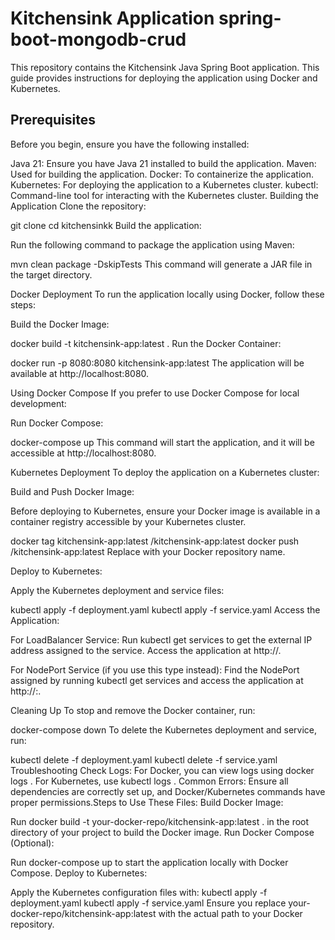 # Kitchensink Application spring-boot-mongodb-crud
This repository contains the Kitchensink Java Spring Boot application. This guide provides instructions for deploying the application using Docker and Kubernetes.

## Prerequisites
Before you begin, ensure you have the following installed:

Java 21: Ensure you have Java 21 installed to build the application.
Maven: Used for building the application.
Docker: To containerize the application.
Kubernetes: For deploying the application to a Kubernetes cluster.
kubectl: Command-line tool for interacting with the Kubernetes cluster.
Building the Application
Clone the repository:

git clone <repository-url>
cd kitchensinkk
Build the application:

Run the following command to package the application using Maven:


mvn clean package -DskipTests
This command will generate a JAR file in the target directory.

Docker Deployment
To run the application locally using Docker, follow these steps:

Build the Docker Image:



docker build -t kitchensink-app:latest .
Run the Docker Container:



docker run -p 8080:8080 kitchensink-app:latest
The application will be available at http://localhost:8080.

Using Docker Compose
If you prefer to use Docker Compose for local development:

Run Docker Compose:



docker-compose up
This command will start the application, and it will be accessible at http://localhost:8080.

Kubernetes Deployment
To deploy the application on a Kubernetes cluster:

Build and Push Docker Image:

Before deploying to Kubernetes, ensure your Docker image is available in a container registry accessible by your Kubernetes cluster.



docker tag kitchensink-app:latest <your-docker-repo>/kitchensink-app:latest
docker push <your-docker-repo>/kitchensink-app:latest
Replace <your-docker-repo> with your Docker repository name.

Deploy to Kubernetes:

Apply the Kubernetes deployment and service files:



kubectl apply -f deployment.yaml
kubectl apply -f service.yaml
Access the Application:

For LoadBalancer Service: Run kubectl get services to get the external IP address assigned to the service. Access the application at http://<external-ip>.

For NodePort Service (if you use this type instead): Find the NodePort assigned by running kubectl get services and access the application at http://<node-ip>:<node-port>.

Cleaning Up
To stop and remove the Docker container, run:



docker-compose down
To delete the Kubernetes deployment and service, run:



kubectl delete -f deployment.yaml
kubectl delete -f service.yaml
Troubleshooting
Check Logs: For Docker, you can view logs using docker logs <container-id>. For Kubernetes, use kubectl logs <pod-name>.
Common Errors: Ensure all dependencies are correctly set up, and Docker/Kubernetes commands have proper permissions.Steps to Use These Files:
Build Docker Image:

Run docker build -t your-docker-repo/kitchensink-app:latest . in the root directory of your project to build the Docker image.
Run Docker Compose (Optional):

Run docker-compose up to start the application locally with Docker Compose.
Deploy to Kubernetes:

Apply the Kubernetes configuration files with:
kubectl apply -f deployment.yaml
kubectl apply -f service.yaml
Ensure you replace your-docker-repo/kitchensink-app:latest with the actual path to your Docker repository.
